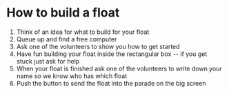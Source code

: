 How to build a float
====================

1. Think of an idea for what to build for your float
2. Queue up and find a free computer
3. Ask one of the volunteers to show you how to get started
4. Have fun building your float inside the rectangular box -- if you get stuck just ask for help
5. When your float is finished ask one of the volunteers to write down your name so we know who has which float
6. Push the button to send the float into the parade on the big screen
